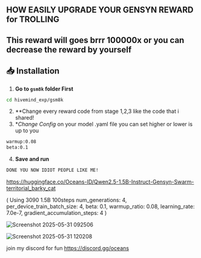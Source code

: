 ## HOW EASILY UPGRADE YOUR GENSYN REWARD for TROLLING

## This reward will goes brrr 100000x or you can decrease the reward by yourself

## 📥 Installation

1. **Go to `gsm8k` folder First**
```bash
cd hivemind_exp/gsm8k
```
2. **Change every reward code from stage 1,2,3 like the code that i shared!
3. **Change Config* on your model .yaml file  you can set higher or lower is up to you
```bash
warmup:0.08
beta:0.1
```
4. **Save and run**
```bash
DONE YOU NOW IDIOT PEOPLE LIKE ME!
```
https://huggingface.co/Oceans-ID/Qwen2.5-1.5B-Instruct-Gensyn-Swarm-territorial_barky_cat 

( Using 3090 1.5B 100steps num_generations: 4, per_device_train_batch_size: 4, beta: 0.1, warmup_ratio: 0.08, learning_rate: 7.0e-7, gradient_accumulation_steps: 4 )

![Screenshot 2025-05-31 092506](https://github.com/user-attachments/assets/f8f5b8e6-36e9-4c7e-8ea2-e3a7d676a647)

![Screenshot 2025-05-31 120208](https://github.com/user-attachments/assets/2ef09556-7d3b-43d0-92dc-51e29e1b0cbc)

join my discord for fun https://discord.gg/oceans
